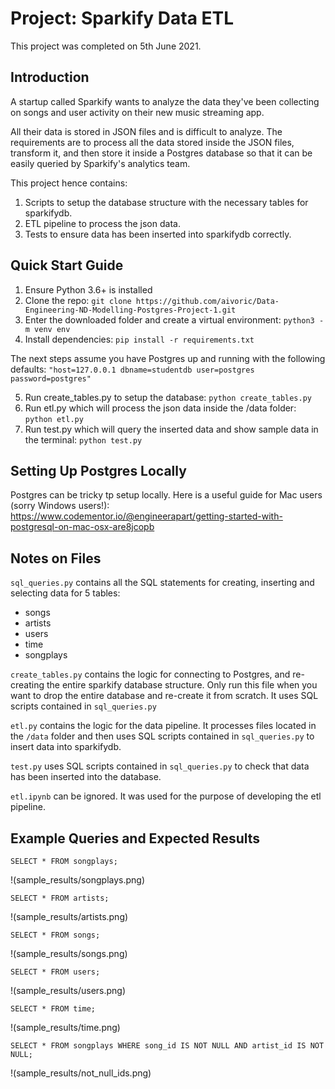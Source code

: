 # Project: Sparkify Data ETL 

This project was completed on 5th June 2021.

## Introduction

A startup called Sparkify wants to analyze the data they've been collecting on songs and user activity on their new music streaming app. 

All their data is stored in JSON files and is difficult to analyze. The requirements are to process all the data stored inside the JSON
files, transform it, and then store it inside a Postgres database so that it can be easily queried by Sparkify's analytics team.

This project hence contains:
1. Scripts to setup the database structure with the necessary tables for sparkifydb.
2. ETL pipeline to process the json data.
3. Tests to ensure data has been inserted into sparkifydb correctly.

## Quick Start Guide

1. Ensure Python 3.6+ is installed
2. Clone the repo: ```git clone https://github.com/aivoric/Data-Engineering-ND-Modelling-Postgres-Project-1.git```
3. Enter the downloaded folder and create a virtual environment: ```python3 -m venv env```
4. Install dependencies: ```pip install -r requirements.txt```

The next steps assume you have Postgres up and running with the following defaults:
```"host=127.0.0.1 dbname=studentdb user=postgres password=postgres"```

5. Run create_tables.py to setup the database: ```python create_tables.py```
6. Run etl.py which will process the json data inside the /data folder: ```python etl.py```
7. Run test.py which will query the inserted data and show sample data in the terminal: ```python test.py```

## Setting Up Postgres Locally

Postgres can be tricky tp setup locally. Here is a useful guide for Mac users (sorry Windows users!):
https://www.codementor.io/@engineerapart/getting-started-with-postgresql-on-mac-osx-are8jcopb


## Notes on Files

```sql_queries.py``` contains all the SQL statements for creating, inserting and selecting data for 5 tables:
* songs
* artists
* users
* time
* songplays

```create_tables.py``` contains the logic for connecting to Postgres, and re-creating the entire sparkify database structure. Only run this file when you want to drop the entire database and re-create it from scratch. It uses SQL scripts contained in ```sql_queries.py```

```etl.py``` contains the logic for the data pipeline. It processes files located in the ```/data``` folder and then uses SQL scripts contained in ```sql_queries.py``` to insert data into sparkifydb.

```test.py``` uses SQL scripts contained in ```sql_queries.py``` to check that data has been inserted into the database.

```etl.ipynb``` can be ignored. It was used for the purpose of developing the etl pipeline.

## Example Queries and Expected Results

```SELECT * FROM songplays;```

!(sample_results/songplays.png)

```SELECT * FROM artists;```

!(sample_results/artists.png)

```SELECT * FROM songs;```

!(sample_results/songs.png)

```SELECT * FROM users;```

!(sample_results/users.png)

```SELECT * FROM time;```

!(sample_results/time.png)

```SELECT * FROM songplays WHERE song_id IS NOT NULL AND artist_id IS NOT NULL;```

!(sample_results/not_null_ids.png)

